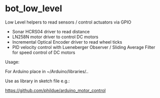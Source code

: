 # bot_low_level
Low Level helpers to read sensors / control actuators via GPIO

* Sonar HCRS04 driver to read distance
* LN258N motor driver to control DC motors
* Incremental Optical Encoder driver to read wheel ticks
* PID velocity control with Lueneberger Observer / Sliding Average Filter for speed control of DC motors

Usage:

For Arduino place in ~/Arduino/libraries/..

Use as library in sketch file e.g.:

https://github.com/phildue/arduino_motor_control
